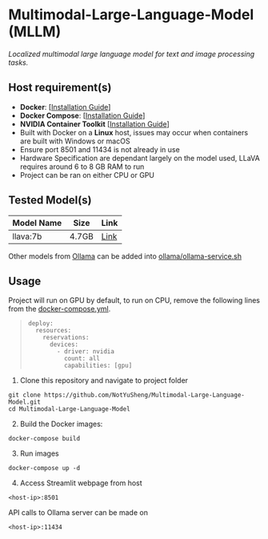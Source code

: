 # Multimodal-Large-Language-Model (MLLM)
*Localized multimodal large language model for text and image processing tasks.*

<!-- [[🤗Space DEMO](https://huggingface.co/spaces/NotYuSheng/MMLLM)] -->

## Host requirement(s)
- **Docker**: [[Installation Guide](https://docs.docker.com/engine/install/)]
- **Docker Compose**: [[Installation Guide](https://docs.docker.com/compose/install/)]
- **NVIDIA Container Toolkit** [[Installation Guide](https://docs.nvidia.com/datacenter/cloud-native/container-toolkit/latest/install-guide.html)]
- Built with Docker on a **Linux** host, issues may occur when containers are built with Windows or macOS
- Ensure port 8501 and 11434 is not already in use
- Hardware Specification are dependant largely on the model used, LLaVA requires around 6 to 8 GB RAM to run
- Project can be ran on either CPU or GPU

## Tested Model(s)
| Model Name | Size | Link |
| --- | --- | --- |
| llava:7b | 4.7GB | [Link](https://www.ollama.com/library/llava:7b) |

Other models from [Ollama](https://www.ollama.com/library) can be added into [ollama/ollama-service.sh](ollama/ollama-service.sh)

## Usage
Project will run on GPU by default, to run on CPU, remove the following lines from the [docker-compose.yml](docker-compose.yml).

>     deploy:
>       resources:
>         reservations:
>           devices:
>             - driver: nvidia
>               count: all
>               capabilities: [gpu]

1.  Clone this repository and navigate to project folder
```
git clone https://github.com/NotYuSheng/Multimodal-Large-Language-Model.git
cd Multimodal-Large-Language-Model
```

2.  Build the Docker images:
```
docker-compose build
```

3.  Run images
```
docker-compose up -d
```

4.  Access Streamlit webpage from host
```
<host-ip>:8501
```

API calls to Ollama server can be made on 
```
<host-ip>:11434
```
